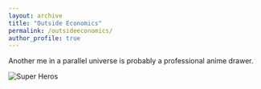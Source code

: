 ```yaml
---
layout: archive
title: "Outside Economics"
permalink: /outsideeconomics/
author_profile: true
---
```


Another me in a parallel universe is probably a professional anime drawer.

![Super Heros](../images/superhero.jpg=100x20)
